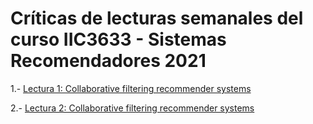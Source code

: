 # Críticas de lecturas semanales del curso IIC3633 - Sistemas Recomendadores 2021

1.- [Lectura 1: Collaborative filtering recommender systems](https://github.com/jdiazram/lecturasIIC3633-2021/blob/main/lectura1-1.md)

2.- [Lectura 2: Collaborative filtering recommender systems](https://github.com/jdiazram/lecturasIIC3633-2021/blob/main/lectura1-1.md)
